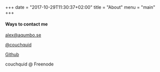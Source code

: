 +++
date = "2017-10-29T11:30:37+02:00"
title = "About"
menu = "main"
+++

#### Ways to contact me
<i class="fa fa-envelope"></i> [alex@aqumbo.se](mailto:alex@aqumbo.se)

<i class="fa fa-reddit"></i> [@couchquid](https://www.reddit.com/u/couchquid)

<i class="fa fa-github"></i> [Github](https://www.github.com/couchquid)

<i class="fa fa-terminal"></i> couchquid @ Freenode
